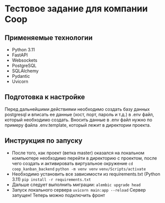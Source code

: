 # Тестовое задание для компании Coop

## **Применяемые технологии**

- Python 3.11
- FastAPI
- Websockets
- PostgreSQL
- SQLAlchemy
- Pydantic
- Uvicorn

## **Подготовка к настройке**

Перед дальнейшими действиями необходимо создать базу данных postgresql и вписать ее данные (хост, порт, пароль и т.д.) в .env файл, который необходимо создать. Вносить данные в .env файл нужно по примеру файла .env.template, который лежит в директории проекта.

## **Инструкция по запуску**

- После того, как проект (ветка master) оказался на локальном компьютере необходимо перейти в директорию с проектом, после чего создать и активировать виртуальное окружение
  `cd coop_kanban_backend`
  `python -m venv venv`
  `venv/Scripts/activate`
- Необходимо установить все зависимости из requirements.txt (Python 3.11)
  `pip install -r requirements.txt`
- Дальше следует выполнить миграции:
  `alembic upgrade head`
- Запуск локального сервера
  `uvicorn main:app --reload`
  Сервер запущен! Теперь можно подключить фронт
